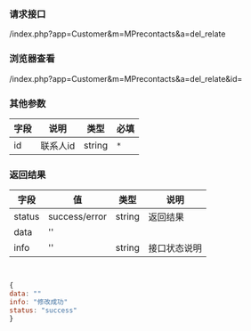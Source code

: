 
### **请求接口**
/index.php?app=Customer&m=MPrecontacts&a=del_relate


### **浏览器查看**
/index.php?app=Customer&m=MPrecontacts&a=del_relate&id=



### **其他参数**
|字段       |说明            |类型    |必填           |
| --------- |--------      |--------|--------       |
|id     |联系人id | string | `*`         |


### **返回结果**
|字段       |值             |类型    |说明           |
| --------- |--------      |--------|--------       |
|status     |success/error |string |返回结果         |
|data       |    ''          |         ||
|info       | '' | string | 接口状态说明  |

``` javascript


{
data: ""
info: "修改成功"
status: "success"
}
